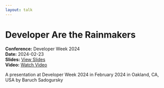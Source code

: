```yaml
---
layout: talk
---
```


# Developer Are the Rainmakers

**Conference:** Developer Week 2024  
**Date:** 2024-02-23  
**Slides:** [View Slides](https://drive.google.com/file/d/1x_D_AjieZj8KTsFW_lYC7rN-yu9gUUVM/view)  
**Video:** [Watch Video](https://www.youtube.com/watch?v=klM8B2mUT-A)  

A presentation at Developer Week 2024  in
                    February 2024 in
                    Oakland, CA, USA by 
                    Baruch Sadogursky


<!-- Source: https://speaking.jbaru.ch/wtopGc/developer-are-the-rainmakers -->
